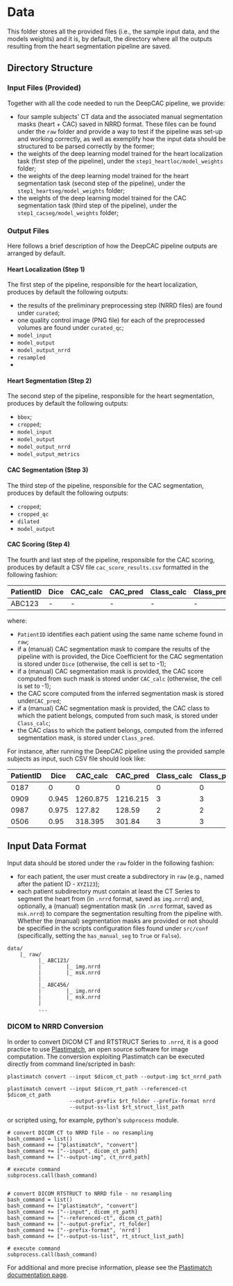 # Data

This folder stores all the provided files (i.e., the sample input data, and the models weights) and it is, by default, the directory where all the outputs resulting from the heart segmentation pipeline are saved.

## Directory Structure

### Input Files (Provided)

Together with all the code needed to run the DeepCAC pipeline, we provide:

* four sample subjects' CT data and the associated manual segmentation masks (heart + CAC) saved in NRRD format. These files can be found under the `raw` folder and provide a way to test if the pipeline was set-up and working correctly, as well as exemplify how the input data should be structured to be parsed correctly by the former;
* the weights of the deep learning model trained for the heart localization task (first step of the pipeline), under the `step1_heartloc/model_weights` folder;
* the weights of the deep learning model trained for the heart segmentation task (second step of the pipeline), under the `step1_heartseg/model_weights` folder;
* the weights of the deep learning model trained for the CAC segmentation task (third step of the pipeline), under the `step1_cacseg/model_weights` folder;

### Output Files

Here follows a brief description of how the DeepCAC pipeline outputs are arranged by default.

#### Heart Localization (Step 1)

The first step of the pipeline, responsible for the heart localization, produces by default the following outputs:

* the results of the preliminary preprocessing step (NRRD files) are found under `curated`;
* one quality control image (PNG file) for each of the preprocessed volumes are found under `curated_qc`;
* `model_input`
* `model_output`
* `model_output_nrrd`
* `resampled`
* 

#### Heart Segmentation (Step 2)

The second step of the pipeline, responsible for the heart segmentation, produces by default the following outputs:

* `bbox`;
* `cropped`;
* `model_input`
* `model_output`
* `model_output_nrrd`
* `model_output_metrics`

#### CAC Segmentation (Step 3)

The third step of the pipeline, responsible for the CAC segmentation, produces by default the following outputs:

* `cropped`;
* `cropped_qc`
* `dilated`
* `model_output`

#### CAC Scoring (Step 4)

The fourth and last step of the pipeline, responsible for the CAC scoring, produces by default a CSV file `cac_score_results.csv` formatted in the following fashion:

| PatientID | Dice | CAC_calc | CAC_pred | Class_calc | Class_pred |
|-----------|------|----------|----------|------------|------------|
|  ABC123   |  -   |     -    |     -    |      -     |      -     |

where:

* `PatientID` identifies each patient using the same name scheme found in `raw`;
* if a (manual) CAC segmentation mask to compare the results of the pipeline with is provided, the Dice Coefficient for the CAC segmentation is stored under `Dice` (otherwise, the cell is set to -1);
* if a (manual) CAC segmentation mask is provided, the CAC score computed from such mask is stored under `CAC_calc` (otherwise, the cell is set to -1);
* the CAC score computed from the inferred segmentation mask is stored under`CAC_pred`;
* if a (manual) CAC segmentation mask is provided, the CAC class to which the patient belongs, computed from such mask, is stored under `Class_calc`;
*  the CAC class to which the patient belongs, computed from the inferred segmentation mask, is stored under `Class_pred`.

For instance, after running the DeepCAC pipeline using the provided sample subjects as input, such CSV file should look like:

| PatientID | Dice | CAC_calc | CAC_pred | Class_calc | Class_pred |
|-----------|------|----------|----------|------------|------------|
|    0187   |  0   |     0    |     0    |      0     |      0     |
|    0909   |0.945 | 1260.875 | 1216.215 |      3     |      3     |
|    0987   |0.975 |  127.82  |  128.59  |      2     |      2     |
|    0506   | 0.95 | 318.395  |  301.84  |      3     |      3     |


## Input Data Format

Input data should be stored under the `raw` folder in the following fashion:

* for each patient, the user must create a subdirectory in `raw` (e.g., named after the patient ID - `XYZ123`);
* each patient subdirectory must contain at least the CT Series to segment the heart from (in `.nrrd` format, saved as `img.nrrd`) and, optionally, a (manual) segmentation mask (in `.nrrd` format, saved as `msk.nrrd`) to compare the segmentation resulting from the pipeline with. Whether the (manual) segmentation masks are provided or not should be specified in the scripts configuration files found under `src/conf` (specifically, setting the `has_manual_seg` to `True` or `False`).

```
data/
    |_ raw/
          |_ ABC123/
          |        |_ img.nrrd
          |        |_ msk.nrrd
          |
          |_ ABC456/
          |        |_ img.nrrd
          |        |_ msk.nrrd
          |
          ...
```

### DICOM to NRRD Conversion

In order to convert DICOM CT and RTSTRUCT Series to `.nrrd`, it is a good practice to use [Plastimatch](https://plastimatch.org), an open source software for image computation. The conversion exploiting Plastimatch can be executed directly from command line/scripted in bash: 

```
plastimatch convert --input $dicom_ct_path --output-img $ct_nrrd_path

plastimatch convert --input $dicom_rt_path --referenced-ct $dicom_ct_path 
                    --output-prefix $rt_folder --prefix-format nrrd
                    --output-ss-list $rt_struct_list_path
```


or scripted using, for example, python's `subprocess` module.

```
# convert DICOM CT to NRRD file - no resampling
bash_command = list()
bash_command += ["plastimatch", "convert"]
bash_command += ["--input", dicom_ct_path]
bash_command += ["--output-img", ct_nrrd_path]
               
# execute command
subprocess.call(bash_command)


# convert DICOM RTSTRUCT to NRRD file - no resampling
bash_command = list()
bash_command += ["plastimatch", "convert"]
bash_command += ["--input", dicom_rt_path]
bash_command += ["--referenced-ct", dicom_ct_path]
bash_command += ["--output-prefix", rt_folder]
bash_command += ["--prefix-format", 'nrrd']
bash_command += ["--output-ss-list", rt_struct_list_path]
  
# execute command
subprocess.call(bash_command)
```

For additional and more precise information, please see the [Plastimatch documentation page](https://plastimatch.org/plastimatch.html#plastimatch-convert).
